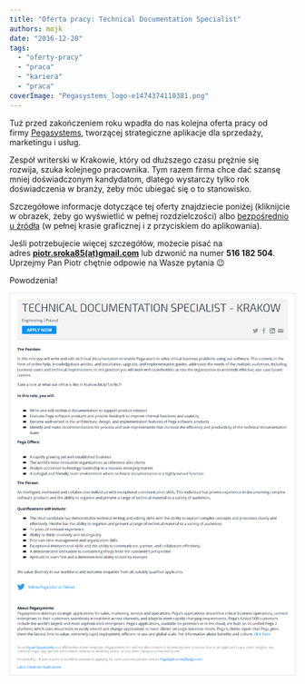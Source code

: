 ```yaml
---
title: "Oferta pracy: Technical Documentation Specialist"
authors: mojk
date: "2016-12-20"
tags:
  - "oferty-pracy"
  - "praca"
  - "kariera"
  - "praca"
coverImage: "Pegasystems_logo-e1474374110381.png"
---
```


Tuż przed zakończeniem roku wpadła do nas kolejna oferta pracy od
firmy [Pegasystems](https://www.pega.com/), tworzącej strategiczne aplikacje dla
sprzedaży, marketingu i usług.

<!--truncate-->

Zespół writerski w Krakowie, który od dłuższego czasu prężnie się rozwija, szuka
kolejnego pracownika. Tym razem firma chce dać szansę mniej doświadczonym
kandydatom, dlatego wystarczy tylko rok doświadczenia w branży, żeby móc ubiegać
się o to stanowisko.

Szczegółowe informacje dotyczące tej oferty znajdziecie poniżej (kliknijcie w
obrazek, żeby go wyświetlić w pełnej rozdzielczości) albo
[bezpośrednio u źródła](https://www.pega.com/about/careers/engineering/technical-documentation-specialist-krakow)
(w pełnej krasie graficznej i z przyciskiem do aplikowania).

Jeśli potrzebujecie więcej szczegółów, możecie pisać na
adres **[piotr.sroka85(at)gmail.com](mailto:piotr.sroka85@gmail.com)** lub
dzwonić na numer **516 182 504**. Uprzejmy Pan Piotr chętnie odpowie na Wasze
pytania 😉

Powodzenia!

[![pega_tech_doc_spec](images/pega_tech_doc_spec.png)](http://techwriter.pl/wp-content/uploads/2016/12/pega_tech_doc_spec.png)
